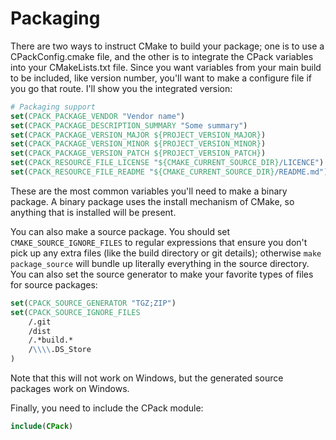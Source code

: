 # Packaging

There are two ways to instruct CMake to build your package; one is to use a CPackConfig.cmake file, and the other is to integrate the CPack variables into your CMakeLists.txt file. Since you want variables from your main build to be included, like version number, you'll want to make a configure file if you go that route. I'll show you the integrated version:

```cmake
# Packaging support
set(CPACK_PACKAGE_VENDOR "Vendor name")
set(CPACK_PACKAGE_DESCRIPTION_SUMMARY "Some summary")
set(CPACK_PACKAGE_VERSION_MAJOR ${PROJECT_VERSION_MAJOR})
set(CPACK_PACKAGE_VERSION_MINOR ${PROJECT_VERSION_MINOR})
set(CPACK_PACKAGE_VERSION_PATCH ${PROJECT_VERSION_PATCH})
set(CPACK_RESOURCE_FILE_LICENSE "${CMAKE_CURRENT_SOURCE_DIR}/LICENCE")
set(CPACK_RESOURCE_FILE_README "${CMAKE_CURRENT_SOURCE_DIR}/README.md")
```

These are the most common variables you'll need to make a binary package. A binary package uses the install mechanism of CMake, so anything that is installed will be present.

You can also make a source package. You should set `CMAKE_SOURCE_IGNORE_FILES` to regular expressions that ensure you don't pick up any extra files (like the build directory or git details); otherwise `make package_source` will bundle up literally everything in the source directory. You can also set the source generator to make your favorite types of files for source packages:

```cmake
set(CPACK_SOURCE_GENERATOR "TGZ;ZIP")
set(CPACK_SOURCE_IGNORE_FILES
    /.git
    /dist
    /.*build.*
    /\\\\.DS_Store
)
```

Note that this will not work on Windows, but the generated source packages work on Windows.

Finally, you need to include the CPack module:

```cmake
include(CPack)
```

